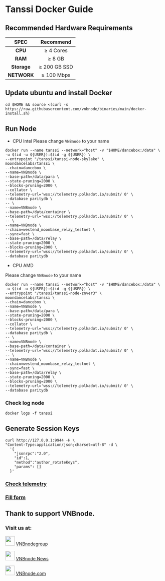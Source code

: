 # Tanssi Docker Guide

## Recommended Hardware Requirements 

|   SPEC	    |        Recommend          |
| :---------: | :-----------------------: |
|   **CPU**   |        ≥ 4 Cores          |
|   **RAM**   |        ≥ 8 GB             |
| **Storage** |        ≥ 200 GB SSD       |
| **NETWORK** |        ≥ 100 Mbps          |

## Update ubuntu and install Docker
```
cd $HOME && source <(curl -s https://raw.githubusercontent.com/vnbnode/binaries/main/docker-install.sh)
```
## Run Node
- CPU Intel
Please change `VNBnode` to your name

```
docker run --name tanssi --network="host" -v "$HOME/dancebox:/data" \
-u $(id -u ${USER}):$(id -g ${USER}) \
--entrypoint "/tanssi/tanssi-node-skylake" \
moondancelabs/tanssi \
--chain=dancebox \
--name=VNBnode \
--base-path=/data/para \
--state-pruning=2000 \
--blocks-pruning=2000 \
--collator \
--telemetry-url='wss://telemetry.polkadot.io/submit/ 0' \
--database paritydb \
-- \
--name=VNBnode \
--base-path=/data/container \
--telemetry-url='wss://telemetry.polkadot.io/submit/ 0' \
-- \
--name=VNBnode \
--chain=westend_moonbase_relay_testnet \
--sync=fast \
--base-path=/data/relay \
--state-pruning=2000 \
--blocks-pruning=2000 \
--telemetry-url='wss://telemetry.polkadot.io/submit/ 0' \
--database paritydb
```
- CPU AMD
  
Please change `VNBnode` to your name

```
docker run --name tanssi --network="host" -v "$HOME/dancebox:/data" \
-u $(id -u ${USER}):$(id -g ${USER}) \
--entrypoint "/tanssi/tanssi-node-znver3" \
moondancelabs/tanssi \
--chain=dancebox \
--name=VNBnode \
--base-path=/data/para \
--state-pruning=2000 \
--blocks-pruning=2000 \
--collator \
--telemetry-url='wss://telemetry.polkadot.io/submit/ 0' \
--database paritydb \
-- \
--name=VNBnode \
--base-path=/data/container \
--telemetry-url='wss://telemetry.polkadot.io/submit/ 0' \
-- \
--name=VNBnode \
--chain=westend_moonbase_relay_testnet \
--sync=fast \
--base-path=/data/relay \
--state-pruning=2000 \
--blocks-pruning=2000 \
--telemetry-url='wss://telemetry.polkadot.io/submit/ 0' \
--database paritydb
```
### Check log node
```
docker logs -f tanssi
```
## Generate Session Keys
```
curl http://127.0.0.1:9944 -H \
"Content-Type:application/json;charset=utf-8" -d \
  '{
    "jsonrpc":"2.0",
    "id":1,
    "method":"author_rotateKeys",
    "params": []
  }'
```
### [Check telemetry](https://telemetry.polkadot.io/#list/0x27aafd88e5921f5d5c6aebcd728dacbbf5c2a37f63e2eda301f8e0def01c43ea)

### [Fill form](https://www.tanssi.network/block-producer-form)

## Thank to support VNBnode.
### Visit us at:

<img src="https://user-images.githubusercontent.com/50621007/183283867-56b4d69f-bc6e-4939-b00a-72aa019d1aea.png" width="30"/> <a href="https://t.me/VNBnodegroup" target="_blank">VNBnodegroup</a>

<img src="https://user-images.githubusercontent.com/50621007/183283867-56b4d69f-bc6e-4939-b00a-72aa019d1aea.png" width="30"/> <a href="https://t.me/Vnbnode" target="_blank">VNBnode News</a>

<img src="https://github.com/vnbnode/binaries/blob/main/Logo/VNBnode.jpg" width="30"/> <a href="https://VNBnode.com" target="_blank">VNBnode.com</a>


